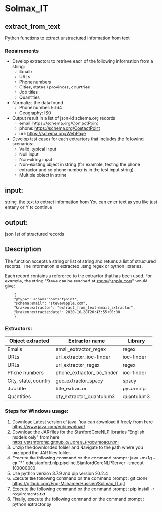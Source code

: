 # Solmax_IT

## extract_from_text

Python functions to extract unstructured information from text.

### Requirements

- Develop extractors to retrieve each of the following information from a string:
  - Emails
  - URLs
  - Phone numbers
  - Cities, states / provinces, countries
  - Job titles
  - Quantities
- Normalize the data found
  - Phone number: E.164
  - Geography: ISO 
- Output result in a list of json-ld schema.org records
  - email: https://schema.org/ContactPoint 
  - phone: https://schema.org/ContactPoint
  - url: https://schema.org/WebPage
- Develop test cases for each extractors that includes the following scenarios:
  - Valid, typical input
  - Null input
  - Non-string input
  - Non-existing object in string (for example, testing the phone extractor and no phone number is in the test input string).
  - Multiple object in string

## input:
string: the text to extract information from
You can enter text as you like just enter y or Y to continue

## output:
json list of structured records

## Description
The function accepts a string or list of string and returns a list of structured records. The information is extracted using regex or python libraries. 

Each record contains a reference to the extractor that has been used. 
For example, the string "Steve can be reached at steve@apple.com" would give:
```
    {
    "@type": schema:contactpoint",
    "schema:email": "steve@apple.com",
    "kraken:extractor": "extract_from_text-email_extractor",
    "kraken:extracteddate": 2020-10-28T20:43:55+00:00
    }
```

### Extractors:

Object extracted | Extractor name | Library
-----------------|----------------|--------
Emails | email_extractor_regex | regex
URLs | url_extractor_ioc-finder | ioc-finder
URLs | url_extractor_regex | regex
Phone numbers | phone_extractor_ioc_finder | ioc-finder
City, state, country | geo_extractor_spacy | spacy
Job title | title_extractor | pycorenlp
Quantities | qty_extractor_quantulum3 | quantulum3

### Steps for Windows usage:

1. Download Latest version of java. You can download it freely from here https://www.java.com/en/download/
2. Download the JAR files for the StanfordCoreNLP libraries "English models only" from here https://stanfordnlp.github.io/CoreNLP/download.html
3. Unzip the downloaded folder and Navigate to the path where you unzipped the JAR files folder.
4. Execute the following command on the command prompt : java -mx1g -cp "*" edu.stanford.nlp.pipeline.StanfordCoreNLPServer -timeout 100000000
5. Use python version 3.7.9 and pip version 20.2.4 
6. Execute the following command on the command prompt : git clone https://github.com/Eng-MohamedHussien/Solmax_IT.git
7. Execute the following command on the command prompt : pip install -r requirements.txt
8. Finally, execute the following command on the command prompt : python extractor.py